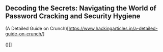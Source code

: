 ## Decoding the Secrets: Navigating the World of Password Cracking and Security Hygiene

(A Detailed Guide on Crunch)[https://www.hackingarticles.in/a-detailed-guide-on-crunch/]
<br></br>
()[]
<br></br>

